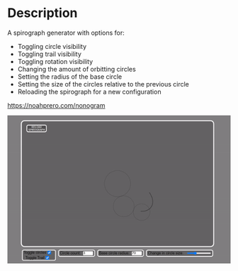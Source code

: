 # Description
A spirograph generator with options for:
- Toggling circle visibility
- Toggling trail visibility
- Toggling rotation visibility
- Changing the amount of orbitting circles
- Setting the radius of the base circle
- Setting the size of the circles relative to the previous circle
- Reloading the spirograph for a new configuration

https://noahprero.com/nonogram


![spirograph](example.gif)
